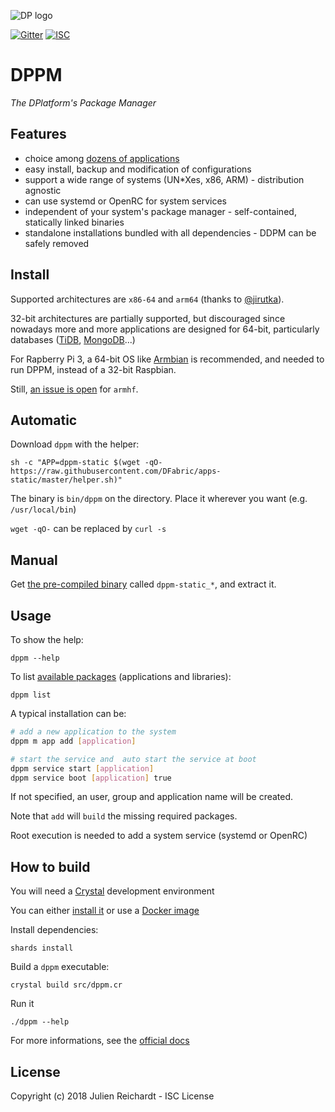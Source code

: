 ![DP logo](https://avatars.githubusercontent.com/u/19499073)

[![Gitter](https://img.shields.io/badge/chat-on_gitter-red.svg?style=flat-square)](https://gitter.im/DFabric/dppm)
[![ISC](https://img.shields.io/badge/License-ISC-blue.svg?style=flat-square)](https://en.wikipedia.org/wiki/ISC_license)

# DPPM

*The DPlatform's Package Manager*

## Features

- choice among [dozens of applications](https://github.com/DFabric/packages-source)
- easy install, backup and modification of configurations
- support a wide range of systems (UN*Xes, x86, ARM) - distribution agnostic
- can use systemd or OpenRC for system services
- independent of your system's package manager - self-contained, statically linked binaries
- standalone installations bundled with all dependencies - DDPM can be safely removed

## Install

Supported architectures are `x86-64` and `arm64` (thanks to [@jirutka](https://github.com/jirutka)).

32-bit architectures are partially supported, but discouraged since nowadays more and more applications are designed for 64-bit, particularly databases ([TiDB](https://github.com/pingcap/tidb/issues/5224), [MongoDB](https://www.mongodb.com/blog/post/32-bit-limitations)...)

For Rapberry Pi 3, a 64-bit OS like [Armbian](https://www.armbian.com/) is recommended, and needed to run DPPM, instead of a 32-bit Raspbian.

Still, [an issue is open](https://github.com/crystal-lang/crystal/issues/5467) for `armhf`.

## Automatic

Download `dppm` with the helper:

`sh -c "APP=dppm-static $(wget -qO- https://raw.githubusercontent.com/DFabric/apps-static/master/helper.sh)"`

The binary is `bin/dppm` on the directory. Place it wherever you want (e.g. `/usr/local/bin`)

`wget -qO-` can be replaced by `curl -s`

## Manual

Get [the pre-compiled binary](https://bitbucket.org/dfabric/packages/downloads/) called `dppm-static_*`, and extract it.

## Usage

To show the help:

`dppm --help`

To list [available packages](https://github.com/DFabric/package-sources) (applications and libraries):

`dppm list`

A typical installation can be:

```sh
# add a new application to the system
dppm m app add [application]

# start the service and  auto start the service at boot
dppm service start [application]
dppm service boot [application] true
```

If not specified, an user, group and application name will be created.

Note that `add` will `build` the missing required packages.

Root execution is needed to add a system service (systemd or OpenRC)

## How to build

You will need a [Crystal](https://crystal-lang.org) development environment

You can either [install it](https://crystal-lang.org/docs/installation) or use a [Docker image](https://hub.docker.com/r/jrei/crystal-alpine)

Install dependencies:

`shards install`

Build a `dppm` executable:

`crystal build src/dppm.cr`

Run it

`./dppm --help`

For more informations, see the [official docs](https://crystal-lang.org/docs/using_the_compiler/)

## License                                                                                                 

Copyright (c) 2018 Julien Reichardt - ISC License
